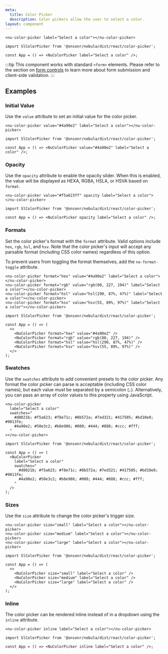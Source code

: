 ```yaml
---
meta:
  title: Color Picker
  description: Color pickers allow the user to select a color.
layout: component
---
```


```html:preview
<nu-color-picker label="Select a color"></nu-color-picker>
```

```jsx:react
import SlColorPicker from '@onsonr/nebula/dist/react/color-picker';

const App = () => <NuColorPicker label="Select a color" />;
```

:::tip
This component works with standard `<form>` elements. Please refer to the section on [form controls](/getting-started/form-controls) to learn more about form submission and client-side validation.
:::

## Examples

### Initial Value

Use the `value` attribute to set an initial value for the color picker.

```html:preview
<nu-color-picker value="#4a90e2" label="Select a color"></nu-color-picker>
```

```jsx:react
import SlColorPicker from '@onsonr/nebula/dist/react/color-picker';

const App = () => <NuColorPicker value="#4a90e2" label="Select a color" />;
```

### Opacity

Use the `opacity` attribute to enable the opacity slider. When this is enabled, the value will be displayed as HEXA, RGBA, HSLA, or HSVA based on `format`.

```html:preview
<nu-color-picker value="#f5a623ff" opacity label="Select a color"></nu-color-picker>
```

```jsx:react
import SlColorPicker from '@onsonr/nebula/dist/react/color-picker';

const App = () => <NuColorPicker opacity label="Select a color" />;
```

### Formats

Set the color picker's format with the `format` attribute. Valid options include `hex`, `rgb`, `hsl`, and `hsv`. Note that the color picker's input will accept any parsable format (including CSS color names) regardless of this option.

To prevent users from toggling the format themselves, add the `no-format-toggle` attribute.

```html:preview
<nu-color-picker format="hex" value="#4a90e2" label="Select a color"></nu-color-picker>
<nu-color-picker format="rgb" value="rgb(80, 227, 194)" label="Select a color"></nu-color-picker>
<nu-color-picker format="hsl" value="hsl(290, 87%, 47%)" label="Select a color"></nu-color-picker>
<nu-color-picker format="hsv" value="hsv(55, 89%, 97%)" label="Select a color"></nu-color-picker>
```

```jsx:react
import SlColorPicker from '@onsonr/nebula/dist/react/color-picker';

const App = () => (
  <>
    <NuColorPicker format="hex" value="#4a90e2" />
    <NuColorPicker format="rgb" value="rgb(80, 227, 194)" />
    <NuColorPicker format="hsl" value="hsl(290, 87%, 47%)" />
    <NuColorPicker format="hsv" value="hsv(55, 89%, 97%)" />
  </>
);
```

### Swatches

Use the `swatches` attribute to add convenient presets to the color picker. Any format the color picker can parse is acceptable (including CSS color names), but each value must be separated by a semicolon (`;`). Alternatively, you can pass an array of color values to this property using JavaScript.

```html:preview
<nu-color-picker
  label="Select a color"
  swatches="
    #d0021b; #f5a623; #f8e71c; #8b572a; #7ed321; #417505; #bd10e0; #9013fe;
    #4a90e2; #50e3c2; #b8e986; #000; #444; #888; #ccc; #fff;
  "
></nu-color-picker>
```

```jsx:react
import SlColorPicker from '@onsonr/nebula/dist/react/color-picker';

const App = () => (
  <NuColorPicker
    label="Select a color"
    swatches="
      #d0021b; #f5a623; #f8e71c; #8b572a; #7ed321; #417505; #bd10e0; #9013fe;
      #4a90e2; #50e3c2; #b8e986; #000; #444; #888; #ccc; #fff;
    "
  />
);
```

### Sizes

Use the `size` attribute to change the color picker's trigger size.

```html:preview
<nu-color-picker size="small" label="Select a color"></nu-color-picker>
<nu-color-picker size="medium" label="Select a color"></nu-color-picker>
<nu-color-picker size="large" label="Select a color"></nu-color-picker>
```

```jsx:react
import SlColorPicker from '@onsonr/nebula/dist/react/color-picker';

const App = () => (
  <>
    <NuColorPicker size="small" label="Select a color" />
    <NuColorPicker size="medium" label="Select a color" />
    <NuColorPicker size="large" label="Select a color" />
  </>
);
```

### Inline

The color picker can be rendered inline instead of in a dropdown using the `inline` attribute.

```html:preview
<nu-color-picker inline label="Select a color"></nu-color-picker>
```

```jsx:react
import SlColorPicker from '@onsonr/nebula/dist/react/color-picker';

const App = () => <NuColorPicker inline label="Select a color" />;
```
